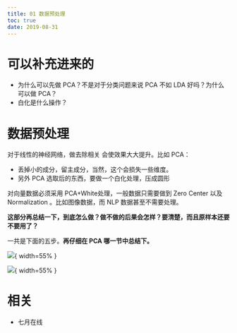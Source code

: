 ```yaml
---
title: 01 数据预处理
toc: true
date: 2019-08-31
---
```

# 可以补充进来的

- 为什么可以先做 PCA？不是对于分类问题来说 PCA 不如 LDA 好吗？为什么可以做 PCA？
- 白化是什么操作？


# 数据预处理

对于线性的神经网络，做去除相关 会使效果大大提升。比如 PCA：

- 丢掉小的成分，留主成分，当然，这个会损失一些维度。
- 另外 PCA 选取后的东西，要做一个白化处理，压成圆形


对向量数据必须采用 PCA+White处理，一般数据只需要做到 Zero Center 以及 Normalization 。比如图像数据，而 NLP 数据甚至不需要处理。

**这部分再总结一下，到底怎么做？做不做的后果会怎样？要清楚，而且原样本还要不要用了？**

一共是下面的五步。**再仔细在 PCA 哪一节中总结下。**


![](http://images.iterate.site/blog/image/180728/53DKeiJ1Kf.png?imageslim){ width=55% }

![](http://images.iterate.site/blog/image/180728/0C8aBAfbcL.png?imageslim){ width=55% }


# 相关

- 七月在线
